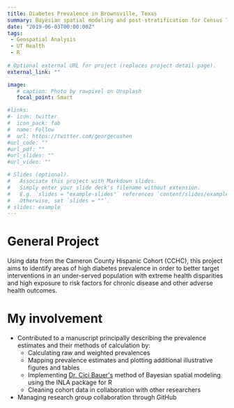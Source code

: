 ```yaml
---
title: Diabetes Prevalence in Brownsville, Texas
summary: Bayesian spatial modeling and post-stratification for Census Tract-level prevalence estimates.
date: "2019-06-03T00:00:00Z"
tags:
 - Geospatial Analysis
 - UT Health
 - R
 
# Optional external URL for project (replaces project detail page).
external_link: ""

image:
   # caption: Photo by rawpixel on Unsplash
   focal_point: Smart

#links:
#- icon: twitter
#  icon_pack: fab
#  name: Follow
#  url: https://twitter.com/georgecushen
#url_code: ""
#url_pdf: ""
#url_slides: ""
#url_video: ""

# Slides (optional).
#   Associate this project with Markdown slides.
#   Simply enter your slide deck's filename without extension.
#   E.g. `slides = "example-slides"` references `content/slides/example-slides.md`.
#   Otherwise, set `slides = ""`.
# slides: example
---
```


# General Project

Using data from the Cameron County Hispanic Cohort (CCHC), this project aims to identify areas of high diabetes prevalence in order to better target interventions in an under-served population with extreme health disparities and high exposure to risk factors for chronic disease and other adverse health outcomes.

# My involvement

- Contributed to a manuscript principally describing the prevalence estimates and their methods of calculation by:
  - Calculating raw and weighted prevalences
  - Mapping prevalence estimates and plotting additional illustrative figures and tables
  - Implementing [Dr. Cici Bauer's](https://cicibauer.netlify.com/) method of Bayesian spatial modeling using the INLA package for R
  - Cleaning cohort data in collaboration with other researchers
- Managing research group collaboration through GitHub

 
